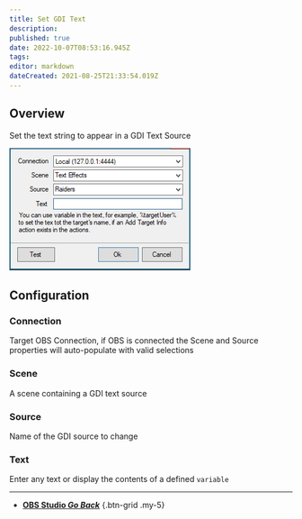 ```yaml
---
title: Set GDI Text
description: 
published: true
date: 2022-10-07T08:53:16.945Z
tags: 
editor: markdown
dateCreated: 2021-08-25T21:33:54.019Z
---
```


## Overview
Set the text string to appear in a GDI Text Source

![overview.png](/Sub-Actions/OBS/set-gdi-text/overview.png)

## Configuration
### Connection
Target OBS Connection, if OBS is connected the Scene and Source properties will auto-populate with valid selections

### Scene
A scene containing a GDI text source

### Source
Name of the GDI source to change

### Text
Enter any text or display the contents of a defined `variable`

---

- [<i class="mdi mdi-chevron-left"></i> **OBS Studio *Go Back***](/en/Sub-Actions/OBS)
{.btn-grid .my-5}
